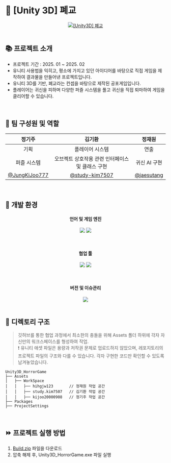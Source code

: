 
<h1> 👻 [Unity 3D] 폐교</h1>
<div align="center">
  <a href="https://www.youtube.com/watch?v=KHmNqo6MA3s">
    <img src="https://img.youtube.com/vi/KHmNqo6MA3s/0.jpg" alt="[Unity3D] 폐교">
  </a>
</div>


<br>

<h2>📚 프로젝트 소개 </h2>

- 프로젝트 기간 : 2025. 01 ~ 2025. 02 
- 유니티 사용법을 익히고, 평소에 가지고 있던 아이디어를 바탕으로 직접 게임을 제작하여 결과물을 만들어낸 프로젝트입니다.
- 유니티 3D를 기반, 폐교라는 컨셉을 바탕으로 제작된 공포게임입니다.
- 플레이어는 귀신을 피하며 다양한 퍼즐 시스템을 풀고 귀신을 직접 퇴마하여 게임을 클리어할 수 있습니다.

<br>

<h2>🧑 팀 구성원 및 역할</h2>
<div align="center">

| **정기주** | **김기환** | **정재원** |
| :------: |  :------: | :------: |
| 기획 | 플레이어 시스템 | 연출 |
| 퍼즐 시스템 | 오브젝트 상호작용 관련 인터페이스 및 클래스 구현 | 귀신 AI 구현 |
| [@JungKiJoo777](https://github.com/JungKiJoo777) | [@study-kim7507](https://github.com/study-kim7507) | [@jaesutang](https://github.com/jaesutang)| 

</div>

<br>

<h2>🔧 개발 환경 </h2>
<div align="center">

#### 언어 및 게임 엔진   
<img src="https://img.shields.io/badge/C%23-00599C?style=for-the-badge&logo=c%2B%2B&logoColor=white"> <img src="https://img.shields.io/badge/unity Engine-FFFFFF.svg?style=for-the-badge&logo=unity&logoColor=black">   

<br>

#### 협업 툴   
<img src="https://img.shields.io/badge/trello-0052CC.svg?style=for-the-badge&logo=trello&logoColor=white"> <img src="https://img.shields.io/badge/discord-5865F2.svg?style=for-the-badge&logo=discord&logoColor=white">

<br>

#### 버전 및 이슈관리      
<img src="https://img.shields.io/badge/github-181717.svg?style=for-the-badge&logo=github&logoColor=white">   

</div>

<br>


<h2>📁 디렉토리 구조 </h2>

> 깃허브를 통한 협업 과정에서 최소한의 충돌을 위해 Assets 폴더 하위에 각자 자신만의 워크스페이스를 형성하여 작업.   
> ❗ 유니티 애셋 파일은 용량과 저작권 문제로 업로드하지 않았으며, 레포지토리의 프로젝트 파일의 구조와 다를 수 있습니다. 각자 구현한 코드만 확인할 수 있도록 남겨놓았습니다.
```
Unity3D_HorrorGame
├── Assets
│   ├── WorkSpace
│   │   ├── hihgjw123       // 정재원 작업 공간
│   │   ├── study.kim7507   // 김기환 작업 공간
│   │   ├── kijoo20000908   // 정기주 작업 공간
├── Packages
├── ProjectSettings
```

<br>

<h2> ⏩ 프로젝트 실행 방법 </h2>

1. [Build.zip](https://drive.google.com/file/d/1V3SRvCIdr4q_sBxEey44jMqbEsRj1wg8/view?usp=sharing) 파일을 다운로드
2. 압축 해제 후, Unity3D_HorrorGame.exe 파일 실행


